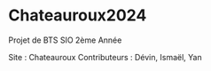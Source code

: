# Chateauroux2024

Projet de BTS SIO 2ème Année

Site : Chateauroux
Contributeurs : Dévin, Ismaël, Yan

